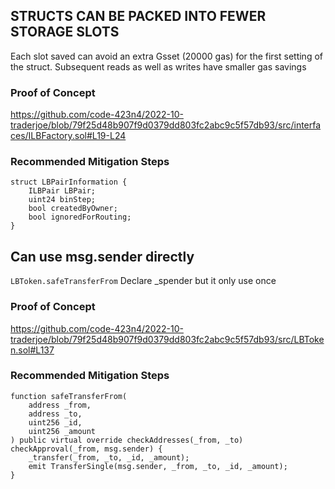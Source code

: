 ## STRUCTS CAN BE PACKED INTO FEWER STORAGE SLOTS
Each slot saved can avoid an extra Gsset (20000 gas) for the first setting of the struct. 
Subsequent reads as well as writes have smaller gas savings

### Proof of Concept
https://github.com/code-423n4/2022-10-traderjoe/blob/79f25d48b907f9d0379dd803fc2abc9c5f57db93/src/interfaces/ILBFactory.sol#L19-L24

### Recommended Mitigation Steps
```solidity
struct LBPairInformation {
    ILBPair LBPair;
    uint24 binStep;
    bool createdByOwner;
    bool ignoredForRouting;
}
```

## Can use msg.sender directly
`LBToken.safeTransferFrom`
Declare _spender but it only use once

### Proof of Concept
https://github.com/code-423n4/2022-10-traderjoe/blob/79f25d48b907f9d0379dd803fc2abc9c5f57db93/src/LBToken.sol#L137

### Recommended Mitigation Steps
```solidity
function safeTransferFrom(
    address _from,
    address _to,
    uint256 _id,
    uint256 _amount
) public virtual override checkAddresses(_from, _to) checkApproval(_from, msg.sender) {
    _transfer(_from, _to, _id, _amount);
    emit TransferSingle(msg.sender, _from, _to, _id, _amount);
}
```
